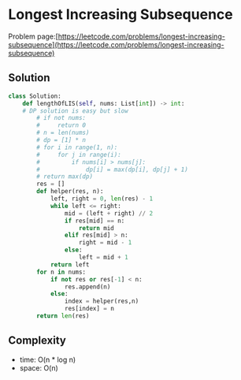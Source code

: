 # Longest Increasing Subsequence

Problem page:[https://leetcode.com/problems/longest-increasing-subsequence](https://leetcode.com/problems/longest-increasing-subsequence)

## Solution

```python
class Solution:
    def lengthOfLIS(self, nums: List[int]) -> int:
	# DP solution is easy but slow
        # if not nums:
        #     return 0
        # n = len(nums)
        # dp = [1] * n
        # for i in range(1, n):
        #     for j in range(i):
        #         if nums[i] > nums[j]:
        #             dp[i] = max(dp[i], dp[j] + 1)
        # return max(dp)
        res = []
        def helper(res, n):
            left, right = 0, len(res) - 1
            while left <= right:
                mid = (left + right) // 2
                if res[mid] == n:
                    return mid
                elif res[mid] > n:
                    right = mid - 1
                else:
                    left = mid + 1
            return left
        for n in nums:
            if not res or res[-1] < n:
                res.append(n)
            else:
                index = helper(res,n)
                res[index] = n
        return len(res)
```

## Complexity

- time: O(n \* log n)
- space: O(n)
